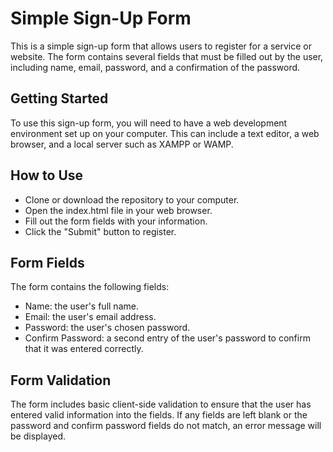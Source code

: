 # Simple Sign-Up Form
This is a simple sign-up form that allows users to register for a service or website. The form contains several fields that must be filled out by the user, including name, email, password, and a confirmation of the password.

## Getting Started
To use this sign-up form, you will need to have a web development environment set up on your computer. This can include a text editor, a web browser, and a local server such as XAMPP or WAMP.

## How to Use
- Clone or download the repository to your computer.
- Open the index.html file in your web browser.
- Fill out the form fields with your information.
- Click the "Submit" button to register.
## Form Fields
The form contains the following fields:

- Name: the user's full name.
- Email: the user's email address.
- Password: the user's chosen password.
- Confirm Password: a second entry of the user's password to confirm that it was entered correctly.
## Form Validation
The form includes basic client-side validation to ensure that the user has entered valid information into the fields. If any fields are left blank or the password and confirm password fields do not match, an error message will be displayed.